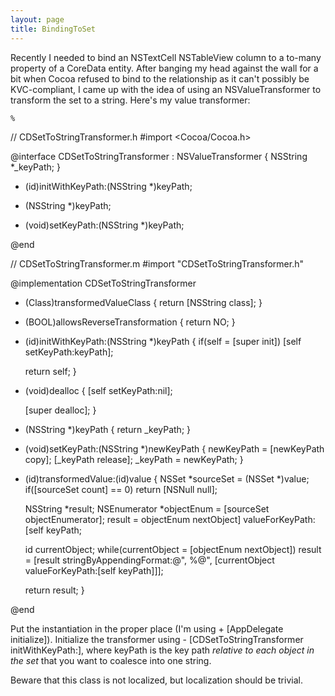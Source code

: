 ```yaml
---
layout: page
title: BindingToSet
---
```


Recently I needed to bind an NSTextCell NSTableView column to a to-many property of a CoreData entity.  After banging my head against the wall for a bit when Cocoa refused to bind to the relationship as it can't possibly be KVC-compliant, I came up with the idea of using an NSValueTransformer to transform the set to a string.  Here's my value transformer:

    %
// CDSetToStringTransformer.h
#import <Cocoa/Cocoa.h>

@interface CDSetToStringTransformer : NSValueTransformer
{
	NSString *_keyPath;
}

- (id)initWithKeyPath:(NSString *)keyPath;

- (NSString *)keyPath;
- (void)setKeyPath:(NSString *)keyPath;

@end

// CDSetToStringTransformer.m
#import "CDSetToStringTransformer.h"

@implementation CDSetToStringTransformer

+ (Class)transformedValueClass
{
	return [NSString class];
}

+ (BOOL)allowsReverseTransformation
{
	return NO;
}

- (id)initWithKeyPath:(NSString *)keyPath
{
	if(self = [super init])
		[self setKeyPath:keyPath];
	
	return self;
}

- (void)dealloc
{
	[self setKeyPath:nil];
	
	[super dealloc];
}

- (NSString *)keyPath
{
	return _keyPath;
}

- (void)setKeyPath:(NSString *)newKeyPath
{
	newKeyPath = [newKeyPath copy];
	[_keyPath release];
	_keyPath = newKeyPath;
}

- (id)transformedValue:(id)value
{
	NSSet *sourceSet = (NSSet *)value;
	if([sourceSet count] == 0)
		return [NSNull null];
	
	NSString *result;
	NSEnumerator *objectEnum = [sourceSet objectEnumerator];
	result = objectEnum nextObject] valueForKeyPath:[self keyPath;
	
	id currentObject;
	while(currentObject = [objectEnum nextObject])
		result = [result stringByAppendingFormat:@", %@", [currentObject valueForKeyPath:[self keyPath]]];
	
	return result;
}

@end


Put the instantiation in the proper place (I'm using     + [AppDelegate initialize]).  Initialize the transformer using     - [CDSetToStringTransformer initWithKeyPath:], where keyPath is the key path *relative to each object in the set* that you want to coalesce into one string.

Beware that this class is not localized, but localization should be trivial.

